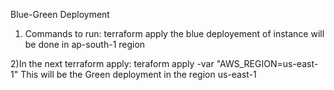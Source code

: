   Blue-Green Deployment
1) Commands to run:
	terraform apply
	the blue deployement of instance will be done in ap-south-1 region

2)In the next terraform apply:
	teraform apply -var "AWS_REGION=us-east-1"
	This will be the Green deployment in the region  us-east-1